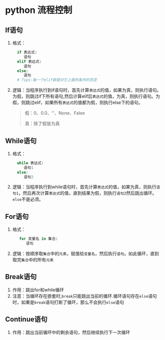 # python 流程控制

## If语句

1. 格式：

   ```python
     if 表达式:
        语句
     elif 表达式:
        语句
     else:
        语句
     # Tips:每一个elif都是对它上面的条件的否定
   ```

2. 逻辑：当程序执行到if语句时，首先计算`表达式`的值，如果为真，则执行语句。为假，则跳过if下所有语句,然后计算elif后`表达式`的值，为真，则执行语句。为假，则跳过elif，如果所有`表达式`的值都为假，则执行else下的语句。

   > 假：0、0.0、''、None、False
   >
   > 真：除了假皆为真

## While语句

1. 格式：

   ```python
     while 表达式:
        语句1
     else:
        语句2
   ```

2. 逻辑：当程序执行到while语句时，首先计算`表达式`的值，如果为真，则执行`语句1`，然后再次计算`表达式`的值，直到结果为假，则执行`语句2`然后跳出循环。`else`不是必须。

## For语句

1. 格式：

   ```python
      for 变量名 in 集合:
         语句
   ```

2. 逻辑：按顺序取`集合`中的`元素`，赋值给`变量名`，然后执行`语句`。如此循环，直到取完`集合`中的所有`元素`

## Break语句

1. 作用：跳出for和while循环
2. 注意：当循环存在嵌套时,`break`只能跳出当前的循环.循环语句存在`else`语句时，如果是`break`语句打断了循环，那么不会执行`else`语句

## Continue语句

1. 作用：跳出当前循环中的剩余语句，然后继续执行下一次循环
